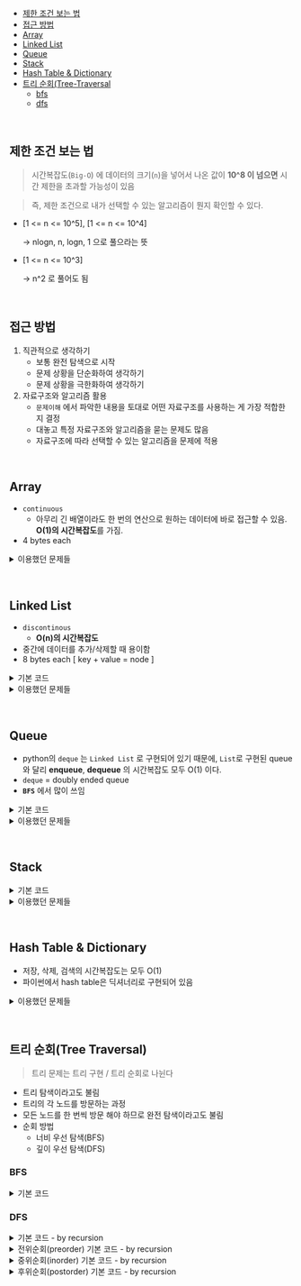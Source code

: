 * [제한 조건 보는 법](#제한-조건-보는-법)
* [접근 방법](#접근-방법)
* [Array](#array)
* [Linked List](#linked-list)
* [Queue](#queue)
* [Stack](#stack)
* [Hash Table & Dictionary](#hash-table--dictionary)
* [트리 순회(Tree-Traversal](https://github.com/solpinetree/algorithm-py/blob/main/README.md#%ED%8A%B8%EB%A6%AC-%EC%88%9C%ED%9A%8Ctree-traversal)
     * [bfs](https://github.com/solpinetree/algorithm-py/blob/main/README.md#bfs) 
     * [dfs](https://github.com/solpinetree/algorithm-py/blob/main/README.md#dfs) 


&nbsp;
&nbsp;
&nbsp;
&nbsp;



## 제한 조건 보는 법

> 시간복잡도(`Big-O`) 에 데이터의 크기(`n`)을 넣어서 나온 값이 **10^8 이 넘으면** 시간 제한을 초과할 가능성이 있음

> 즉, 제한 조건으로 내가 선택할 수 있는 알고리즘이 뭔지 확인할 수 있다.
- [1 <= n <= 10^5], [1 <= n <= 10^4]

	-> nlogn, n, logn, 1 으로 풀으라는 뜻
- [1 <= n <= 10^3]

	-> n^2 로 풀어도 됨
	

&nbsp;
&nbsp;

## 접근 방법

1.  직관적으로 생각하기
	- 보통 완전 탐색으로 시작
	- 문제 상황을 단순화하여 생각하기
	- 문제 상황을 극한화하여 생각하기
2. 자료구조와 알고리즘 활용
	- `문제이해` 에서 파악한 내용을 토대로 어떤 자료구조를 사용하는 게 가장 적합한지 결정
	- 대놓고 특정 자료구조와 알고리즘을 묻는 문제도 많음
	- 자료구조에 따라 선택할 수 있는 알고리즘을 문제에 적용


&nbsp;
&nbsp;

## Array
- `continuous`
	- 아무리 긴 배열이라도 한 번의 연산으로 원하는 데이터에 바로 접근할 수 있음. **O(1)의 시간복잡도**를 가짐.
- 4 bytes each
<details>
<summary> 이용했던 문제들 </summary>

* [1472-design-browser-history](https://github.com/solpinetree/algorithm-py/blob/667efd53deba8b2131502e8062aaaf07037c21da/1472-design-browser-history/1472-design-browser-history.py)

</details>


&nbsp;
&nbsp;


## Linked List
- `discontinous`
	- **O(n)의 시간복잡도**
- 중간에 데이터를 추가/삭제할 때 용이함
- 8 bytes each [ key + value = node ]

<details>
<summary> 기본 코드 </summary>

```python
class Node(object): 
	def __init__(self, value): 
		self.value = value 
		self.next = None 
class LinkedList(object): 
	def __init__(self): 
		self.head = None 
		self.tail = None 
	def append(self, value): 
		new_node = Node(value) 
		if self.haed is None: 
			self.head = new_node 
			self.tail = new_node 
		else: 
			self.tail.next = new_node 
			self.tail = new_node 
	def get(self, idx): 
		current = self.head 
		for _ in range(idx): 
			current = current.next 
		return current.value 
	def insert_at(idx, value): 
		new_node = Node(value) 
		current = self.head 
		for _ in range(idx): 
			current = current.next 
		new_node.next = current.next 
		current.next = new_node
```
</details>
<details>
<summary> 이용했던 문제들 </summary>

* [1472-design-browser-history](https://github.com/solpinetree/algorithm-py/blob/3c558ed237ed75e6ee0e10a1f1c0578bfffde55f/1472-design-browser-history/1472-design-browser-history.py)

</details>


&nbsp;
&nbsp;



## Queue
- python의 `deque` 는 `Linked List` 로 구현되어 있기 때문에, `List`로 구현된 queue와 달리 **enqueue**, **dequeue** 의 시간복잡도 모두 O(1) 이다.
- `deque` = doubly ended queue
- **`BFS`** 에서 많이 쓰임
<details>
<summary> 기본 코드</summary>

```python
from collections import deque
queue = deque()
queue.append(1)
queue.popleft()
```
</details>

<details>
<summary> 이용했던 문제들 </summary>



</details>


&nbsp;
&nbsp;

## Stack
<details>
<summary> 기본 코드</summary>

```python
stack = []
# push O(1)
stack.append(1)
# pop O(1)
stack.pop()
```
</details>

<details>
<summary> 이용했던 문제들 </summary>

* [0020-valid-parentheses](0020-valid-parentheses/0020-valid-parentheses.py)



</details>

&nbsp;
&nbsp;

## Hash Table & Dictionary

* 저장, 삭제, 검색의 시간복잡도는 모두 O(1)
* 파이썬에서 hash table은 딕셔너리로 구현되어 있음

<details>
<summary> 이용했던 문제들 </summary>

* [0001-two-sum](0001-two-sum/0001-two-sum.py)
* [0128-longest-consecutive-sequence](0128-longest-consecutive-sequence/0128-longest-consecutive-sequence.py)


</details>

&nbsp;
&nbsp;

## 트리 순회(Tree Traversal)
> 트리 문제는 트리 구현 / 트리 순회로 나뉜다
- 트리 탐색이라고도 불림
- 트리의 각 노드를 방문하는 과정
- 모든 노드를 한 번씩 방문 해야 하므로 완전 탐색이라고도 불림
- 순회 방법
	- 너비 우선 탐색(BFS)
	- 깊이 우선 탐색(DFS)

### BFS
<details>
<summary> 기본 코드 </summary>

```python
def bfs(root):
	visited = []
	if root is None:
		return 0
	q = deque()
	q.append(root)
	while q:
		cur_node = q.popleft()
		visited.append(cur_node.value)
	
	if cur_node.left:
		q.append(cur_node.left)
	if cur_node.right:
		q.append(cur_node.right)
	return visited
```
</details>

### DFS
<details>
<summary> 기본 코드 - by recursion </summary>

```python
def dfs(root):
	if root is None:
		return
	dfs(root.left)
	dfs(root.right)
```
</details>

<details>
<summary> 전위순회(preorder) 기본 코드 - by recursion </summary>

```python
def preorder(cur_node):
	if cur_node is None:
		return
	print(cur_node.value)
	preorder(cur_node.left)
	preorder(cur_node.right) 
```
</details>

<details>
<summary> 중위순회(inorder) 기본 코드 - by recursion </summary>

```python
def inorder(cur_node):
	if cur_node is None:
		return
	inorder(cur_node.left)
	print(cur_node.value)
	inorder(cur_node.right) 
```
</details>

<details>
<summary> 후위순회(postorder) 기본 코드 - by recursion </summary>

```python
def postorder(cur_node):
	if cur_node is None:
		return
	postorder(cur_node.left)
	postorder(cur_node.right) 
	print(cur_node.value)
```
</details>

